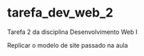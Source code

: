 # tarefa_dev_web_2

Tarefa 2 da disciplina Desenvolvimento Web I

Replicar o modelo de site passado na aula
